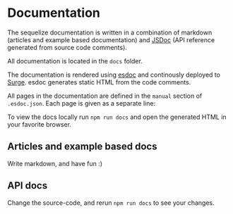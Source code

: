 # Documentation

The sequelize documentation is written in a combination of markdown (articles and example based documentation) and [JSDoc](http://usejsdoc.org) (API reference generated from source code comments).

All documentation is located in the `docs` folder.

The documentation is rendered using [esdoc](http://esdoc.org) and continously deployed to [Surge](http://surge.sh). esdoc generates static HTML from the code comments. 

All pages in the documentation are defined in the `manual` section of `.esdoc.json`. Each page is given as a separate line:

To view the docs locally run `npm run docs` and open the generated HTML in your favorite browser.

## Articles and example based docs
Write markdown, and have fun :)

## API docs
Change the source-code, and rerun `npm run docs` to see your changes.

